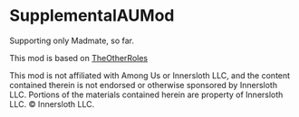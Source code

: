 # SupplementalAUMod

Supporting only Madmate, so far.

This mod is based on [TheOtherRoles](https://github.com/Eisbison/TheOtherRoles)

This mod is not affiliated with Among Us or Innersloth LLC, and the content contained therein is not endorsed or otherwise sponsored by Innersloth LLC. Portions of the materials contained herein are property of Innersloth LLC. © Innersloth LLC.
